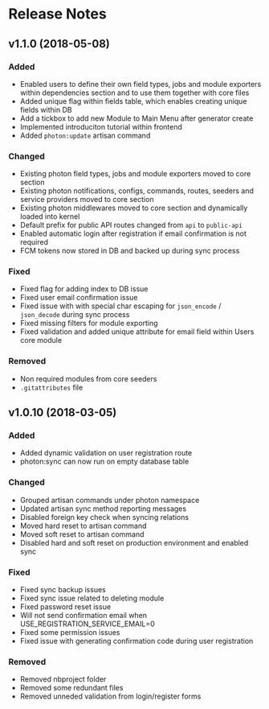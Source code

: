 # Release Notes

## v1.1.0 (2018-05-08)

### Added
- Enabled users to define their own field types, jobs and module exporters within dependencies section and to use them together with core files
- Added unique flag within fields table, which enables creating unique fields within DB 
- Add a tickbox to add new Module to Main Menu after generator create 
- Implemented introduciton tutorial within frontend
- Added `photon:update` artisan command 

### Changed
- Existing photon field types, jobs and module exporters moved to core section 
- Existing photon notifications, configs, commands, routes, seeders and service providers moved to core section 
- Existing photon middlewares moved to core section and dynamically loaded into kernel
- Default prefix for public API routes changed from `api` to `public-api`
- Enabled automatic login after registration if email confirmation is not required
- FCM tokens now stored in DB and backed up during sync process

### Fixed
- Fixed flag for adding index to DB issue
- Fixed user email confirmation issue
- Fixed issue with with special char escaping for `json_encode` / `json_decode` during sync process
- Fixed missing filters for module exporting
- Fixed validation and added unique attribute for email field within Users core module

### Removed
- Non required modules from core seeders 
- `.gitattributes` file

## v1.0.10 (2018-03-05)

### Added
- Added dynamic validation on user registration route
- photon:sync can now run on empty database table

### Changed
- Grouped artisan commands under photon namespace
- Updated artisan sync method reporting messages
- Disabled foreign key check when syncing relations
- Moved hard reset to artisan command
- Moved soft reset to artisan command
- Disabled hard and soft reset on production environment and enabled sync

### Fixed
- Fixed sync backup issues
- Fixed sync issue related to deleting module
- Fixed password reset issue
- Will not send confirmation email when USE_REGISTRATION_SERVICE_EMAIL=0
- Fixed some permission issues
- Fixed issue with generating confirmation code during user registration

### Removed
- Removed nbproject folder
- Removed some redundant files
- Removed unneded validation from login/register forms
